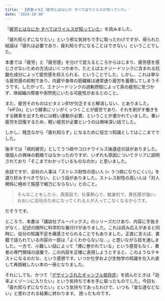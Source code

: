 ```yaml
---
title: '【読書メモ】『疲労とはなにか すべてはウイルスが知っていた』'
date: '2024-10-30'
---
```


『[疲労とはなにか すべてはウイルスが知っていた](https://bookclub.kodansha.co.jp/product?item=0000385169)』を読みました。

「疲れ知らずになりたい」という邪な気持ちで手に取ったわけですが、得られた結論は「疲れは必要であり、疲れ知らずになることはできない」ということでした。

本書では「疲労」と「疲労感」を分けて捉えるところからはじまり、疲労感を感じさせないための方法はいくつかあり、たとえばエナジードリンクに含まれる抗酸化成分によって疲労感を抑えられる、ということでした。しかし、これは単なる疲労感の抑制であり、内蔵や身体の筋繊維は通常通り疲労を蓄積してしまうそうです。したがって、エナジードリンクの過剰摂取によって真の疲労に気づかず、体組織の障害や突然死にいたる可能性があるとのこと。

また、疲労そのものはビタミンB1が欠乏すると解消しない、とありました。「eIF2α」という酵素にリンがくっつくことが疲労であり、それを剥がす働きをする酵素を出すためには軽い運動が必要、ということが書かれていました。重い疲労を回復するため、軽い疲労が必要というのは興味深い話でした。

しかし、残念ながら「疲れ知らず」になるために役立つ知識としてはここまででした。

後半では「病的疲労」としてうつ病やコロナウイルス後遺症の話がありました。僕個人の興味の範疇ではなかったのですが、いずれも原因についてクリアに説明されており「そこまでわかっているものなのか」と思いました。

余談ですが、会社の人事は「ストレス耐性の高い人 (= うつ病になりにくい)」を選り好みすべきでない、という話がありました。ストレス耐性の高い人は「対人関係に極めて鈍感で戦力にならない」とのこと。

> そんなことをしたら、真面目で、仕事熱心で、献身的で、責任感が強い、おおいに会社のためになってくれる人が入ってこなくなるからです。

だそうです。

ところで、本書は「講談社ブルーバックス」のシリーズだけあり、内容に手抜きがなく、記述の随所に科学的な裏付けがありました。これは読み応えがあると同時に、自分の知識不足を痛感させられることでもありました。正直に言えば、書籍で語られている内容の一部は「よくわからないな...」と思いながら目を通しました。一方で、小難しい話によって「煙に巻かれている」という感覚もなく、著者の専門領域の語彙で、この内容を正確に表現しようとすると、このようなテキストになるのだな、という感想です。いつか化学および生物学の知識を仕入れ直して再挑戦したい本の一冊となりました。

それにしても、かつて『[デザインされたギャンブル依存症](https://mahata.gitlab.io/post/2021-10-16-addiction-by-design/)』を読んだときは「効率よくゾーンに入りたい」という気持ちで本を手に取ったものでした。今回も「疲れ知らずになりたい」という気持ちであったわけで、いつも「楽な道などない」と思わされる結果に終わります。 困ったものです。
